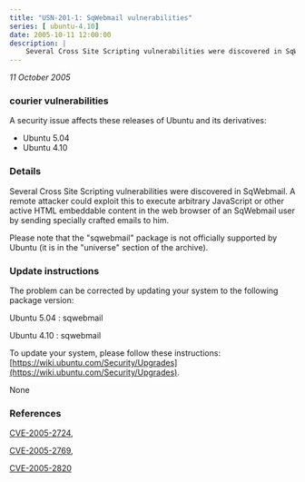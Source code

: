 ```yaml
---
title: "USN-201-1: SqWebmail vulnerabilities"
series: [ ubuntu-4.10]
date: 2005-10-11 12:00:00
description: |
    Several Cross Site Scripting vulnerabilities were discovered in SqWebmail. A remote attacker could exploit this to execute arbitrary JavaScript or other active HTML embeddable content in the web browser of an SqWebmail user by sending specially crafted emails to him.
--- 
```

 
 

*11 October 2005*

### courier vulnerabilities

A security issue affects these releases of Ubuntu and its derivatives:

* Ubuntu 5.04
* Ubuntu 4.10

### Details

Several Cross Site Scripting vulnerabilities were discovered in SqWebmail. A remote attacker could exploit this to execute arbitrary JavaScript or other active HTML embeddable content in the web browser of an SqWebmail user by sending specially crafted emails to him.

Please note that the &quot;sqwebmail&quot; package is not officially supported by Ubuntu (it is in the &quot;universe&quot; section of the archive).

### Update instructions

The problem can be corrected by updating your system to the following package version:

Ubuntu 5.04
 : sqwebmail 

Ubuntu 4.10
 : sqwebmail 

To update your system, please follow these instructions: [https://wiki.ubuntu.com/Security/Upgrades](https://wiki.ubuntu.com/Security/Upgrades).

None

### References

 
 [CVE-2005-2724](http://people.ubuntu.com/~ubuntu-security/cve/CVE-2005-2724), 

 [CVE-2005-2769](http://people.ubuntu.com/~ubuntu-security/cve/CVE-2005-2769), 

 [CVE-2005-2820](http://people.ubuntu.com/~ubuntu-security/cve/CVE-2005-2820)
 

